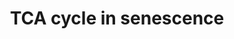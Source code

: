 ---
annotations:
- id: PW:0000277
  parent: regulatory pathway
  type: Pathway Ontology
  value: cellular senescence pathway
- id: PW:0000026
  parent: classic metabolic pathway
  type: Pathway Ontology
  value: citric acid cycle pathway
- id: PW:0000002
  parent: classic metabolic pathway
  type: Pathway Ontology
  value: classic metabolic pathway
authors:
- WayanM0
- AlexanderPico
- Egonw
- Fehrhart
- Eweitz
- Mkutmon
description: Pyruvate dehydrogenase (PDH) is a central enzyme in relation to the TCA
  cycle, as it converts pyruvate into acetyl-CoA. Its activity favours TCA cycle activity.
  PDH is downregulated by PDH kinase (PDK) and upregulated by PDH phosphatase (PDP).
  PDK and PDP are respectively down and upregulated in OIS, in particular in the case
  of the oncogene BRAFV600E (James et al., 2015; Wiley & Campisi, 2016). Due to these
  regulatory mechanisms, PDH is a crucial mediator of OIS for TCA activity.  Malic
  enzyme (ME) is another crucial enzyme in the TCA cycle. There appears to be a reciprocal
  regulation between p53 and ME, mediated through AMPK activation. Downregulation
  of ME leads to p53-mediated induction of senescence, while upregulation can suppress
  it (Jiang et al., 2013; Wiley & Campisi, 2016). Because ME uses NAD+/NADP+ and produces
  NADH/NADPH, downregulation of the enzyme also affects NADPH-dependent mechanisms,
  including antioxidant defenses. This in turn can cause accumulation of reactive
  oxygen species (ROS), which activate p53 through AMPK and cause senescence (Wiley
  & Campisi, 2016).  In OIS, accumulation of TCA intermediates has been observed,
  including alpha-ketoglutarate, citrate and malate (Kaplon et al., 2013). Further
  research showed that increased alpha-ketoglutarate has an effect on transcriptional
  regulation (Salama et al., 2014).  Lipids are also part of the input of the TCA
  cycle, and fatty acid oxidation has been observed to increase in OIS (Sabbatinelli
  et al., 2019).  Malate dehydrogenase (MDH1) also plays an important role in the
  TCA cycle and is part of the malate-aspartate shuttle. Lower levels of the enzyme
  were observed in DNA-damage induced and proliferative exhaustion-induced senescent
  cells. Downregulation of MDH1 also affects the NAD+/NADH ratio, known to be related
  to senescence. Other enzymes of the malate-aspartate shuttle also affect this ratio,
  such as the aspartate aminotransferase (GOT1). Factors influencing NAD metabolism
  in senescence have been addressed in more details in https://www.wikipathways.org/index.php/Pathway:WP5046
last-edited: 2023-01-18
ndex: 75a193ee-8b75-11eb-9e72-0ac135e8bacf
organisms:
- Homo sapiens
redirect_from:
- /index.php/Pathway:WP5050
- /instance/WP5050
- /instance/WP5050_r124734
revision: r124734
schema-jsonld:
- '@context': https://schema.org/
  '@id': https://wikipathways.github.io/pathways/WP5050.html
  '@type': Dataset
  creator:
    '@type': Organization
    name: WikiPathways
  description: Pyruvate dehydrogenase (PDH) is a central enzyme in relation to the
    TCA cycle, as it converts pyruvate into acetyl-CoA. Its activity favours TCA cycle
    activity. PDH is downregulated by PDH kinase (PDK) and upregulated by PDH phosphatase
    (PDP). PDK and PDP are respectively down and upregulated in OIS, in particular
    in the case of the oncogene BRAFV600E (James et al., 2015; Wiley & Campisi, 2016).
    Due to these regulatory mechanisms, PDH is a crucial mediator of OIS for TCA activity.  Malic
    enzyme (ME) is another crucial enzyme in the TCA cycle. There appears to be a
    reciprocal regulation between p53 and ME, mediated through AMPK activation. Downregulation
    of ME leads to p53-mediated induction of senescence, while upregulation can suppress
    it (Jiang et al., 2013; Wiley & Campisi, 2016). Because ME uses NAD+/NADP+ and
    produces NADH/NADPH, downregulation of the enzyme also affects NADPH-dependent
    mechanisms, including antioxidant defenses. This in turn can cause accumulation
    of reactive oxygen species (ROS), which activate p53 through AMPK and cause senescence
    (Wiley & Campisi, 2016).  In OIS, accumulation of TCA intermediates has been observed,
    including alpha-ketoglutarate, citrate and malate (Kaplon et al., 2013). Further
    research showed that increased alpha-ketoglutarate has an effect on transcriptional
    regulation (Salama et al., 2014).  Lipids are also part of the input of the TCA
    cycle, and fatty acid oxidation has been observed to increase in OIS (Sabbatinelli
    et al., 2019).  Malate dehydrogenase (MDH1) also plays an important role in the
    TCA cycle and is part of the malate-aspartate shuttle. Lower levels of the enzyme
    were observed in DNA-damage induced and proliferative exhaustion-induced senescent
    cells. Downregulation of MDH1 also affects the NAD+/NADH ratio, known to be related
    to senescence. Other enzymes of the malate-aspartate shuttle also affect this
    ratio, such as the aspartate aminotransferase (GOT1). Factors influencing NAD
    metabolism in senescence have been addressed in more details in https://www.wikipathways.org/index.php/Pathway:WP5046
  keywords:
  - AOA
  - Acetyl-CoA
  - BRAF
  - FH
  - Fumarate
  - GOT1
  - Glucose
  - Lipids
  - MDH1
  - ME1
  - ME2
  - Malate
  - NAD+
  - NADH
  - NADP+
  - NADPH
  - Oxaloacetate
  - PDH
  - PDK1
  - PDP2
  - Pyruvate
  - ROS
  - TP53
  - alpha-ketoglutarate
  license: CC0
  name: TCA cycle in senescence
seo: CreativeWork
title: TCA cycle in senescence
wpid: WP5050
---